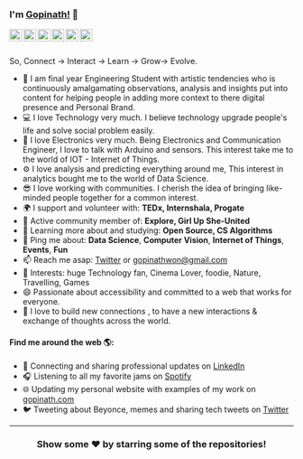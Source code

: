 ### I'm [Gopinath!](https://gopinath.epizy.com) 👋

<a href="https://twitter.com/gopinath2018">
  <img align="left" alt="Gopinath's Twitter" width="22px" src="https://cdn.jsdelivr.net/npm/simple-icons@v3/icons/twitter.svg" />
</a>
<a href="https://linkedin.com/in/gopinath2018">
  <img align="left" alt="Gopinath's Linkdein" width="22px" src="https://cdn.jsdelivr.net/npm/simple-icons@v3/icons/linkedin.svg" />
</a>
<a href="https://github.com/gopinath2018">
  <img align="left" alt="Gopinath's Github" width="22px" src="https://cdn.jsdelivr.net/npm/simple-icons@v3/icons/github.svg" />
</a>
<a href="https://t.me/gopinath2018">
  <img align="left" alt="Gopinath's Telegram" width="22px" src="https://cdn.jsdelivr.net/npm/simple-icons@v3/icons/telegram.svg" />
</a>
<a href="https://instagram.com/gopinath.io/">
  <img align="left" alt="Gopinath's Instagram" width="22px" src="https://cdn.jsdelivr.net/npm/simple-icons@v3/icons/instagram.svg" />
</a>
<a href="https://www.facebook.com/gopinath2018/">
  <img align="left" alt="Gopinath's Facebook" width="22px" src="https://cdn.jsdelivr.net/npm/simple-icons@v3/icons/facebook.svg" />
</a>


<br/>
<br/>








So, Connect -> Interact -> Learn -> Grow-> Evolve.


- 🏢 I am final year Engineering Student with artistic tendencies who is continuously amalgamating observations, analysis and insights put into content for helping people in adding more context to there digital presence and Personal Brand.
- 💻 I love Technology very much. I believe technology upgrade people's life and solve social problem easily.
- 🚀 I love Electronics very much. Being Electronics and Communication Engineer, I love to talk with Arduino and sensors. This interest take me to the world of IOT - Internet of Things.
- ⚙️ I love analysis and predicting everything around me, This interest in analytics bought me to the world of Data Science.
- 😎 I love working with communities. I cherish the idea of bringing like-minded people together for a common interest.
- 🌍 I support and volunteer with: **TEDx, Internshala, Progate**
- 💅 Active community member of: **Explore, Girl Up She-United**
- 🌱 Learning more about and studying: **Open Source, CS Algorithms**
- 💬 Ping me about: **Data Science**, **Computer Vision**, **Internet of Things**, **Events**, **Fun**
- 📫 Reach me asap: <a href="https://twitter.com/gopinath2018/">Twitter</a> or gopinathwon@gmail.com
- 💜 Interests: huge Technology fan, Cinema Lover, foodie, Nature, Travelling, Games
- 😄 Passionate about accessibility and committed to a web that works for everyone.
- 🦋 I love to build new connections , to have a new interactions & exchange of thoughts across the world.

#### Find me around the web 🌎:
- 💼 Connecting and sharing professional updates on <a href="https://www.linkedin.com/in/gopinath2018/">LinkedIn</a>
- 🎧 Listening to all my favorite jams on <a href="https://open.spotify.com/user/gopinath2018">Spotify</a>
- 🌐 Updating my personal website with examples of my work on <a href="https://medium.com">gopinath.com</a>
- 🐦 Tweeting about Beyonce, memes and sharing tech tweets on <a href="https://twitter.com/gopinath2018/">Twitter</a>


---

<div align="center">

### Show some ❤️ by starring some of the repositories!

</div>

